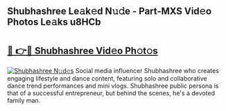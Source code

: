 ## Shubhashree Le𝚊k𝚎d N𝚞𝚍e - Part-MXS Vid𝚎o Photos Le𝚊ks u8HCb

# <h2><a href="http://fbcnctn.evod.top/?m=Shubhashree">🔗 👉🔴 Shubhashree Vid𝚎o Ph𝚘t𝚘s</a></h2>

[![Shubhashree N𝚞d𝚎s](https://i.imgur.com/8V9OHl7.gif)](http://fbcnctn.evod.top/?m=Shubhashree)
Social media influencer Shubhashree who creates engaging lifestyle and dance content, featuring solo and collaborative dance trend performances and mini vlogs. Shubhashree public persona is that of a successful entrepreneur, but behind the scenes, he's a devoted family man. 
